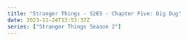 ```yaml
---
title: "Stranger Things - S2E5 - Chapter Five: Dig Dug"
date: 2023-11-24T13:53:37Z
series: ["Stranger Things Season 2"]
---
```



<mux-player stream-type="on-demand"
  src="https://kp3d-my.sharepoint.com/personal/ryoo_kp3d_onmicrosoft_com/_layouts/15/download.aspx?share=EaeZZgnGOKFAqFlqHU1O8v4BxqJupArn2dNDoPKtWtkrjA" prefer-playback="mse" controls>
  </mux-player>
  
  
  <script src="https://cdn.jsdelivr.net/npm/@mux/mux-player"></script>
  
 <script type="application/ld+json">
 {
  "@context": "https://schema.org/",
  "@type": "VideoObject",
  "name": "Stranger Things - S2E5 - Chapter Five: Dig Dug",
  "contentUrl": "https://stream.mux.com/I1t3yZ02JYj33LvmhH6SShd1T0000SZqZLnynszar5U019k.m3u8",
  "thumbnailUrl": "https://www.themoviedb.org/t/p/original/nviyFKko4Uk1mqHxehvxGhnMHFV.jpg?width=314&fit_mode=preserve&time=25",
  "uploadDate": "2023-11-24T13:53:37Z",
}

</script>

